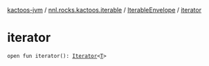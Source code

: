 [kactoos-jvm](../../index.md) / [nnl.rocks.kactoos.iterable](../index.md) / [IterableEnvelope](index.md) / [iterator](./iterator.md)

# iterator

`open fun iterator(): `[`Iterator`](https://kotlinlang.org/api/latest/jvm/stdlib/kotlin.collections/-iterator/index.html)`<`[`T`](index.md#T)`>`